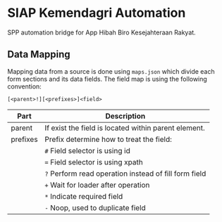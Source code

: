 # SIAP Kemendagri Automation

SPP automation bridge for App Hibah Biro Kesejahteraan Rakyat.

## Data Mapping

Mapping data from a source is done using `maps.json` which divide each form sections and its data fields.
The field map is using the following convention:

```
[<parent>!][<prefixes>]<field>
```

| Part     | Description                                              |
| -------- | -------------------------------------------------------- |
| parent   | If exist the field is located within parent element.     |
| prefixes | Prefix determine how to treat the field:                 |
|          | `#`   Field selector is using id                         |
|          | `=`   Field selector is using xpath                      |
|          | `?`   Perform read operation instead of fill form field  |
|          | `+`   Wait for loader after operation                    |
|          | `*`   Indicate required field                            |
|          | `-`   Noop, used to duplicate field                      |